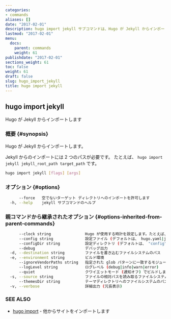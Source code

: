 ```yaml
---
categories:
- commands
aliases: []
date: "2017-02-01"
description: hugo import jekyll サブコマンドは、Hugo が Jekyll からインポートします。
lastmod: "2017-02-01"
menu:
  docs:
    parent: commands
    weight: 61
publishdate: "2017-02-01"
sections_weight: 61
toc: false
weight: 61
draft: false
slug: hugo_import_jekyll
title: hugo import jekyll
---
```

## hugo import jekyll

Hugo が Jekyll からインポートします

### 概要 {#synopsis}

Hugo が Jekyll からインポートします。

Jekyll からのインポートには 2 つのパスが必要です。 
たとえば、 `hugo import jekyll jekyll_root_path target_path` です。

```bash
hugo import jekyll [flags] [args]
```

### オプション {#options}

```bash
      --force   空でないターゲット ディレクトリへのインポートを許可します
  -h, --help    jekyll サブコマンドのヘルプ
```

### 親コマンドから継承されたオプション {#options-inherited-from-parent-commands}

```bash
      --clock string               Hugo が使用する時計を設定します。たとえば、 --clock 2021-11-06T22:30:00.00+09:00
      --config string              設定ファイル (デフォルトは、 hugo.yaml|json|toml)
      --configDir string           設定ディレクトリ (デフォルトは、 "config")
      --debug                      デバッグ出力
  -d, --destination string         ファイルを書き込むファイルシステムのパス
  -e, --environment string         ビルド環境
      --ignoreVendorPaths string   指定された glob パターンに一致するモジュールパスの _vendor を無視します
      --logLevel string            ログレベル (debug|info|warn|error)
      --quiet                      クワイエットモード (通知オフ) でビルドします
  -s, --source string              ファイルの相対パスを読み取るファイルシステムのパス
      --themesDir string           テーマディレクトリへのファイルシステムのパス
  -v, --verbose                    詳細出力 (冗長表示)
```

### SEE ALSO

* [hugo import](/commands/hugo_import/)	 - 他からサイトをインポートします

